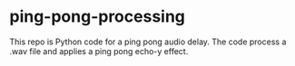 # ping-pong-processing
This repo is Python code for a ping pong audio delay. The code process a .wav file and applies a ping pong echo-y effect.
